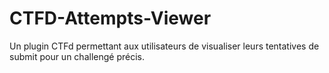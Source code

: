 # CTFD-Attempts-Viewer
 Un plugin CTFd permettant aux utilisateurs de visualiser leurs tentatives de submit pour un challengé précis. 
